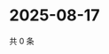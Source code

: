 # 2025-08-17

共 0 条

<!-- BEGIN ZHIHUQUESTIONS -->
<!-- 最后更新时间 Sun Aug 17 2025 00:12:28 GMT+0800 (China Standard Time) -->

<!-- END ZHIHUQUESTIONS -->
